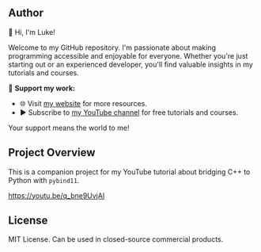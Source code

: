## Author

👋 Hi, I'm Luke!

Welcome to my GitHub repository. I'm passionate about making programming accessible and enjoyable for everyone. Whether you're just starting out or an experienced developer, you'll find valuable insights in my tutorials and courses.

🌟 **Support my work:**
- 🌐 Visit [my website](https://www.lukesdevtutorials.com) for more resources.
- ▶️ Subscribe to [my YouTube channel](https://www.youtube.com/@lukesdevtutorials) for free tutorials and courses.

Your support means the world to me!

## Project Overview

This is a companion project for my YouTube tutorial about bridging C++ to Python with `pybind11`.

https://youtu.be/q_bne9UvjAI

## License

MIT License. Can be used in closed-source commercial products.

